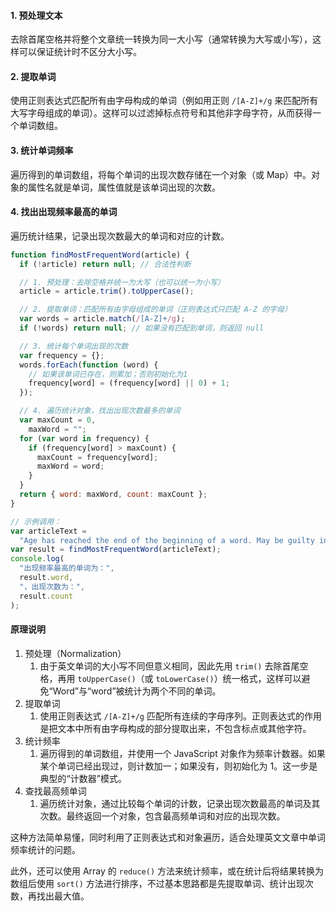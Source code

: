 #### 1. 预处理文本

去除首尾空格并将整个文章统一转换为同一大小写（通常转换为大写或小写），这样可以保证统计时不区分大小写。

#### 2. 提取单词

使用正则表达式匹配所有由字母构成的单词（例如用正则 `/[A-Z]+/g` 来匹配所有大写字母组成的单词）。这样可以过滤掉标点符号和其他非字母字符，从而获得一个单词数组。

#### 3. 统计单词频率

遍历得到的单词数组，将每个单词的出现次数存储在一个对象（或 Map）中。对象的属性名就是单词，属性值就是该单词出现的次数。

#### 4. 找出出现频率最高的单词

遍历统计结果，记录出现次数最大的单词和对应的计数。

```js
function findMostFrequentWord(article) {
  if (!article) return null; // 合法性判断

  // 1. 预处理：去除空格并统一为大写（也可以统一为小写）
  article = article.trim().toUpperCase();

  // 2. 提取单词：匹配所有由字母组成的单词（正则表达式只匹配 A-Z 的字母）
  var words = article.match(/[A-Z]+/g);
  if (!words) return null; // 如果没有匹配到单词，则返回 null

  // 3. 统计每个单词出现的次数
  var frequency = {};
  words.forEach(function (word) {
    // 如果该单词已存在，则累加；否则初始化为1
    frequency[word] = (frequency[word] || 0) + 1;
  });

  // 4. 遍历统计对象，找出出现次数最多的单词
  var maxCount = 0,
    maxWord = "";
  for (var word in frequency) {
    if (frequency[word] > maxCount) {
      maxCount = frequency[word];
      maxWord = word;
    }
  }
  return { word: maxWord, count: maxCount };
}

// 示例调用：
var articleText =
  "Age has reached the end of the beginning of a word. May be guilty in his seems to passing a lot of different life became the appearance of the same day;";
var result = findMostFrequentWord(articleText);
console.log(
  "出现频率最高的单词为：",
  result.word,
  "，出现次数为：",
  result.count
);
```

#### 原理说明

1. 预处理（Normalization）
   1. 由于英文单词的大小写不同但意义相同，因此先用 `trim()` 去除首尾空格，再用 `toUpperCase()`（或 `toLowerCase()`）统一格式，这样可以避免“Word”与“word”被统计为两个不同的单词。
2. 提取单词
   1. 使用正则表达式 `/[A-Z]+/g` 匹配所有连续的字母序列。正则表达式的作用是把文本中所有由字母构成的部分提取出来，不包含标点或其他字符。
3. 统计频率
   1. 遍历得到的单词数组，并使用一个 JavaScript 对象作为频率计数器。如果某个单词已经出现过，则计数加一；如果没有，则初始化为 1。这一步是典型的“计数器”模式。
4. 查找最高频单词
   1. 遍历统计对象，通过比较每个单词的计数，记录出现次数最高的单词及其次数。最终返回一个对象，包含最高频单词和对应的出现次数。

这种方法简单易懂，同时利用了正则表达式和对象遍历，适合处理英文文章中单词频率统计的问题。

此外，还可以使用 Array 的 `reduce()` 方法来统计频率，或在统计后将结果转换为数组后使用 `sort()` 方法进行排序，不过基本思路都是先提取单词、统计出现次数，再找出最大值。
